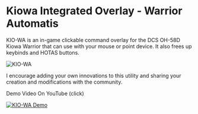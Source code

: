 # Kiowa Integrated Overlay - Warrior Automatis

KIO-WA is an in-game clickable command overlay for the DCS OH-58D Kiowa Warrior that can use with your mouse or point device. 
It also frees up keybinds and HOTAS buttons.

![KIO-WA](https://github.com/asherao/KIO-WA/assets/15984377/68170b5a-1335-4257-a124-db878e170d7b)

I encourage adding your own innovations to this utility and sharing your creation and modifications with the community. 

Demo Video On YouTube (click)

[![KIO-WA Demo](https://img.youtube.com/vi/wVOmkaB1c6A/0.jpg)](https://www.youtube.com/watch?v=wVOmkaB1c6A)

